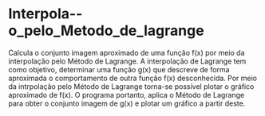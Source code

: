 # Interpola--o_pelo_Metodo_de_lagrange
Calcula o conjunto imagem aproximado de uma função f(x) por meio da interpolação pelo Método de Lagrange.
A interpolação de Lagrange tem como objetivo, determinar uma função g(x) que descreve de forma aproximada o comportamento de outra função f(x) desconhecida. Por meio da intrpolação pelo Método de Lagrange torna-se possível plotar o gráfico aproximado de f(x). O programa portanto, aplica o Método de Lagrange
para obter o conjunto imagem de g(x) e plotar um gráfico a partir deste.
